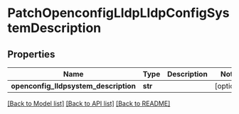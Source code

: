 # PatchOpenconfigLldpLldpConfigSystemDescription

## Properties
Name | Type | Description | Notes
------------ | ------------- | ------------- | -------------
**openconfig_lldpsystem_description** | **str** |  | [optional] 

[[Back to Model list]](../README.md#documentation-for-models) [[Back to API list]](../README.md#documentation-for-api-endpoints) [[Back to README]](../README.md)


